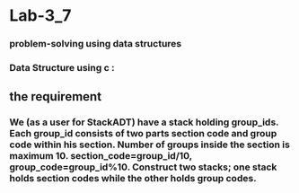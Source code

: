 # Lab-3_7
### problem-solving using data structures

### Data Structure using c :

## the requirement

### We (as a user for StackADT) have a stack holding group_ids. Each group_id consists of two parts section code and group code within his section. Number of groups inside the section is maximum 10. section_code=group_id/10, group_code=group_id%10. Construct two stacks; one stack holds section codes while the other holds group codes.


